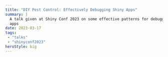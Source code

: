 ```yaml
---
title: "DIY Pest Control: Effectively Debugging Shiny Apps"
summary: | 
  A talk given at Shiny Conf 2023 on some effective patterns for debugging Shiny
  apps
date: 2023-03-17
tags: 
 - "talks"
 - "shinyconf2023"
heroStyle: big
---
```

